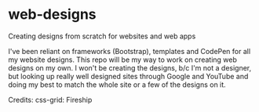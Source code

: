 # web-designs
Creating designs from scratch for websites and web apps

I've been reliant on frameworks (Bootstrap), templates and CodePen
for all my website designs. This repo will be my way to work on
creating web designs on my own. I won't be creating the designs,
b/c I'm not a designer, but looking up really well designed sites
through Google and YouTube and doing my best to match the whole
site or a few of the designs on it.

Credits:
css-grid: Fireship
